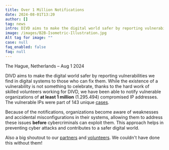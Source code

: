 ```yaml
---
title: Over 1 Million Notifications
date: 2024-08-01T13:20
author: []
tag: news
intro: DIVD aims to make the digital world safer by reporting vulnerabilities we find in digital systems to those who can fix them. While the existence of a vulnerability is not something to celebrate, thanks to the hard work of skilled volunteers working for DIVD, we have been able to notify vulnerable organizations of at least 1 million compromised IP addresses.
image: /images/B2B-Isometric-Illustration.jpg
Alt tag for image: ""
case: null
faq_enabled: false
faq: null
---
```

The Hague, Netherlands – Aug 1 2024

DIVD aims to make the digital world safer by reporting vulnerabilities we find in digital systems to those who can fix them. While the existence of a vulnerability is not something to celebrate, thanks to the hard work of skilled volunteers working for DIVD, we have been able to notify vulnerable organizations of **at least 1 million** (1.295.494) compromised IP addresses. The vulnerable IPs were part of 143 unique [cases](https://csirt.divd.nl/cases/).

Because of the notifications, organizations become aware of weaknesses and accidental misconfigurations in their systems, allowing them to address these issues **before** cybercriminals can exploit them. This approach helps in preventing cyber attacks and contributes to a safer digital world.

Also a big shoutout to our [partners](https://www.divd.nl/contribute/partners/) and [volunteers](https://www.divd.nl/contribute/volunteers/). We couldn't have done this without them!
